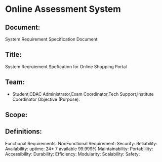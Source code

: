 # Online Assessment System
## Document:
System Requirement Specification Document
## Title:
System Reqruiement Spefication for Online Shopping Portal
## Team:
- Student,CDAC Administrator,Exam Coordinator,Tech Support,Institute Coordinator
Objective (Purpose):
## Scope:
## Definitions:
Functional Requirements:
NonFunctional Requirement:
Security:
Reliability:
Availability:
uptime: 24* 7 available 99.999%
Maintainability:
Portablility:
Accessibility:
Durability:
Efficiency:
Modularity:
Scalability:
Safety:
